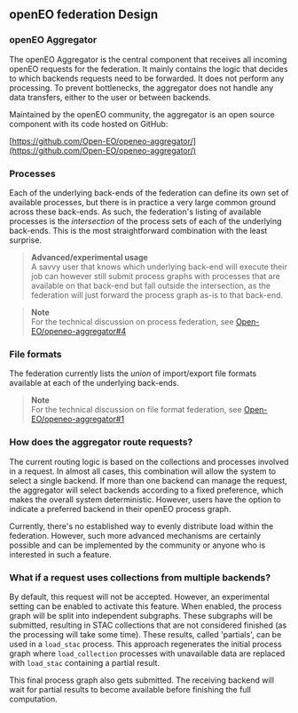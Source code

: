 ## openEO federation Design

### openEO Aggregator

The openEO Aggregator is the central component that receives all incoming openEO requests for the federation. 
It mainly contains the logic that decides to which backends requests need to be forwarded. 
It does not perform any processing. 
To prevent bottlenecks, the aggregator does not handle any data transfers, either to the user or between backends.

Maintained by the openEO community, the aggregator is an open source component with its code hosted on GitHub:

[https://github.com/Open-EO/openeo-aggregator/](https://github.com/Open-EO/openeo-aggregator/)

### Processes

Each of the underlying back-ends of the federation can define its own set of available processes,
but there is in practice a very large common ground across these back-ends.
As such, the federation's listing of available processes is the _intersection_
of the process sets of each of the underlying back-ends.
This is the most straightforward combination with the least surprise.

> **Advanced/experimental usage**<br/>
> A savvy user that knows which underlying back-end will execute their job
> can however still submit process graphs with processes that are available
> on that back-end but fall outside the intersection,
> as the federation will just forward the process graph as-is to that back-end.


> **Note**<br/>
>For the technical discussion on process federation, see [Open-EO/openeo-aggregator#4](https://github.com/Open-EO/openeo-aggregator/issues/4)

### File formats

The federation currently lists the _union_ of import/export file formats available
at each of the underlying back-ends.

> **Note**<br/>
>For the technical discussion on file format federation, see [Open-EO/openeo-aggregator#1](https://github.com/Open-EO/openeo-aggregator/issues/1)


### How does the aggregator route requests?

The current routing logic is based on the collections and processes involved in a request. 
In almost all cases, this combination will allow the system to select a single backend. 
If more than one backend can manage the request, the aggregator will select backends according to a fixed preference, which makes the overall system deterministic. 
However, users have the option to indicate a preferred backend in their openEO process graph.

Currently, there's no established way to evenly distribute load within the federation. 
However, such more advanced mechanisms are certainly possible and can be implemented by the community or anyone who is interested in such a feature.

### What if a request uses collections from multiple backends?

By default, this request will not be accepted.
However, an experimental setting can be enabled to activate this feature.
When enabled, the process graph will be split into independent subgraphs.
These subgraphs will be submitted, resulting in STAC collections that are not considered finished (as the processing will take some time). 
These results, called 'partials', can be used in a `load_stac` process. 
This approach regenerates the initial process graph where `load_collection` processes with unavailable data are replaced with `load_stac` containing a partial result.

This final process graph also gets submitted.
The receiving backend will wait for partial results to become available before finishing the full computation.


